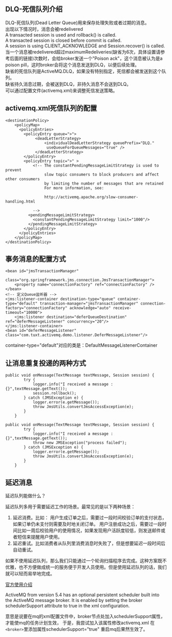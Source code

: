 ## DLQ-死信队列介绍
DLQ-死信队列(Dead Letter Queue)用来保存处理失败或者过期的消息。  
出现以下情况时，消息会被redelivered  
 A transacted session is used and rollback() is called.  
 A transacted session is closed before commit is called.  
 A session is using CLIENT_ACKNOWLEDGE and Session.recover() is called.  
当一个消息被redelivered超过maximumRedeliveries(缺省为6次，具体设置请参考后面的链接)次数时，会给broker发送一个"Poison ack"，这个消息被认为是a poison pill，这时broker会将这个消息发送到DLQ，以便后续处理。   
缺省的死信队列是ActiveMQ.DLQ，如果没有特别指定，死信都会被发送到这个队列。  
缺省持久消息过期，会被送到DLQ，非持久消息不会送到DLQ。  
可以通过配置文件(activemq.xml)来调整死信发送策略。  
## activemq.xml死信队列的配置
```
<destinationPolicy>
    <policyMap>
      <policyEntries>
        <policyEntry queue=">">
             <deadLetterStrategy>
                 <individualDeadLetterStrategy queuePrefix="DLQ."
                  useQueueForQueueMessages="true" />
             </deadLetterStrategy>
        </policyEntry>
        <policyEntry topic=">" >
            <!-- The constantPendingMessageLimitStrategy is used to prevent
                 slow topic consumers to block producers and affect other consumers
                 by limiting the number of messages that are retained
                 For more information, see:

                 http://activemq.apache.org/slow-consumer-handling.html

            -->
          <pendingMessageLimitStrategy>
            <constantPendingMessageLimitStrategy limit="1000"/>
          </pendingMessageLimitStrategy>
        </policyEntry>
      </policyEntries>
    </policyMap>
</destinationPolicy>
```
## 事务消息的配置方式
```
<bean id="jmsTransactionManager"
      class="org.springframework.jms.connection.JmsTransactionManager">
    <property name="connectionFactory" ref="connectionFactory" />
</bean>
<!-- 定义Queue监听器 -->
<jms:listener-container destination-type="queue" container-type="default" transaction-manager="jmsTransactionManager" connection-factory="connectionFactory" acknowledge="auto" receive-timeout="10000">
    <jms:listener destination="deferQueueDestination" ref="deferMessageListener" concurrency="20"/>
</jms:listener-container>
<bean id="deferMessageListener" class="com.tuxt.activemq.demo.listener.DeferMessageListener"/>
```
container-type="default"对应的类是：DefaultMessageListenerContainer
## 让消息重复投递的两种方式
```
public void onMessage(TextMessage textMessage, Session session) {
        try {
            logger.info("I received a message :{}",textMessage.getText());
            session.rollback();
        } catch (JMSException e) {
            logger.error(e.getMessage());
            throw JmsUtils.convertJmsAccessException(e);
        }
    }
```

```
public void onMessage(TextMessage textMessage, Session session) {
        try {
            logger.info("I received a message :{}",textMessage.getText());
            throw new JMSException("process failed");
        } catch (JMSException e) {
            logger.error(e.getMessage());
            throw JmsUtils.convertJmsAccessException(e);
        }
    }
```

## 延迟消息
延迟队列能做什么？

延迟队列多用于需要延迟工作的场景。最常见的是以下两种场景：

1. 延迟消费。比如：
用户生成订单之后，需要过一段时间校验订单的支付状态，如果订单仍未支付则需要及时地关闭订单。
用户注册成功之后，需要过一段时间比如一周后校验用户的使用情况，如果发现用户活跃度较低，则发送邮件或者短信来提醒用户使用。
2. 延迟重试。比如消费者从队列里消费消息时失败了，但是想要延迟一段时间后自动重试。

如果不使用延迟队列，那么我们只能通过一个轮询扫描程序去完成。这种方案既不优雅，也不方便做成统一的服务便于开发人员使用。但是使用延迟队列的话，我们就可以轻而易举地完成。

[官方使用介绍](http://activemq.apache.org/delay-and-schedule-message-delivery.html)

ActiveMQ from version 5.4 has an optional persistent scheduler built into the ActiveMQ message broker.
 It is enabled by setting the broker schedulerSupport attribute to true in the xml configuration.

意思是说要在mq的xml配置文件中，broker节点处加入schedulerSupport属性，才能使mq的任务计划生效，
于是，我尝试加入该属性修改activemq.xml 在`<broker>`里添加属性schedulerSupport="true" 重启mq后果然生效了。
